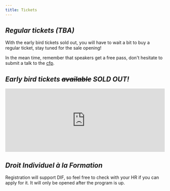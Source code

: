 ```yaml
---
title: Tickets
---
```


<em>Regular tickets (TBA)</em>
------------------
With the early bird tickets sold out, you will have to wait a bit to buy a regular ticket, stay tuned for the sale opening! 

In the mean time, remember that speakers get a free pass, don't hesitate to submit a talk to the [cfp](cfp.html). 

<em>Early bird tickets <strike>available</strike> SOLD OUT!</em>
------------------
<div style="width:100%; text-align:left;">
  <iframe src="http://www.eventbrite.com/tickets-external?eid=7490047935&ref=etckt" frameborder="0" height="200px" width="100%" vspace="0" hspace="0" marginheight="5" marginwidth="5" scrolling="no" allowtransparency="true"></iframe>
</div>


<em>Droit Individuel à la Formation</em>
------------------

Registration will support DIF, so feel free to check with your HR if you can apply for it. It will only be opened after the program is up. 
